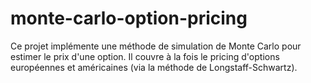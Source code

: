 # monte-carlo-option-pricing
Ce projet implémente une méthode de simulation de Monte Carlo pour estimer le prix d'une option. Il couvre à la fois le pricing d'options européennes et américaines (via la méthode de Longstaff-Schwartz).

